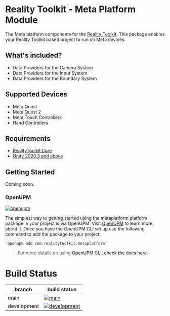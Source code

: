 # Reality Toolkit - Meta Platform Module

The Meta platform components for the [Reality Toolkit](https://github.com/realitycollective/com.realitytoolkit.core). This package enables your Reality Toolkit based project to run on Meta devices.

## What's included?

- Data Providers for the Camera System
- Data Providers for the Input System
- Data Providers for the Boundary System

## Supported Devices

- Meta Quest
- Meta Quest 2
- Meta Touch Controllers
- Hand Controllers

## Requirements

- [RealityToolkit.Core](https://github.com/realitycollective/com.realitytoolkit.core)
- [Unity 2020.3 and above](https://unity.com/)

## Getting Started

Coming soon.

### OpenUPM
<!-- Check openUPM links and details -->

[![openupm](https://img.shields.io/npm/v/com.realitytoolkit.metaplatform?label=openupm&registry_uri=https://package.openupm.com)](https://openupm.com/packages/com.realitytoolkit.metaplatform/)

The simplest way to getting started using the metaplatform platform package in your project is via OpenUPM. Visit [OpenUPM](https://openupm.com/docs/) to learn more about it. Once you have the OpenUPM CLI set up use the following command to add the package to your project:

```
`openupm add com.realitytoolkit.metaplatform`
```

> For more details on using [OpenUPM CLI, check the docs here](https://github.com/openupm/openupm-cli#installation).

# Build Status
<!-- Check build status links and details -->

| branch | build status |
| --- | --- |
| main | [![main](https://github.com/realitycollective/com.realitytoolkit.metaplatform/actions/workflows/buildupmpackages.yml/badge.svg?branch=main)](https://github.com/realitycollective/com.realitytoolkit.metaplatform/actions/workflows/buildupmpackages.yml) |
| development | [![development](https://github.com/realitycollective/com.realitytoolkit.metaplatform/actions/workflows/buildupmpackages.yml/badge.svg?branch=development)](https://github.com/realitycollective/com.realitytoolkit.metaplatform/actions/workflows/buildupmpackages.yml) |